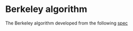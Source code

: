 # Berkeley algorithm

The Berkeley algorithm developed from the following [spec](http://www.cs.ubc.ca/~bestchai/teaching/cs538b_2016w1/assign2.html)
